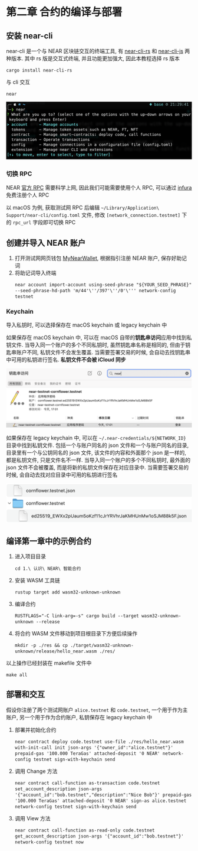 # 第二章 合约的编译与部署

## 安装 near-cli
near-cli 是一个与 NEAR 区块链交互的终端工具, 有 [near-cli-rs](https://github.com/near/near-cli-rs) 和 [near-cli-js](https://github.com/near/near-cli) 两种版本.
其中 rs 版是交互式终端, 并且功能更加强大, 因此本教程选择 rs 版本

```shell
cargo install near-cli-rs
```

与 cli 交互
```shell
near
```

![near-cli-rs](./near-cli-rs.png)

### 切换 RPC
NEAR [官方 RPC](https://rpc.testnet.near.org) 需要科学上网, 因此我们可能需要使用个人 RPC, 可以通过 [infura](https://infura.io) 免费注册个人 RPC

以 macOS 为例, 获取测试网 RPC 后编辑 `~/Library/Application\ Support/near-cli/config.toml` 文件, 修改 `[network_connection.testnet]` 下的 `rpc_url` 字段即可切换 RPC

## 创建并导入 NEAR 账户
1. 打开测试网网页钱包 [MyNearWallet](https://testnet.mynearwallet.com), 根据指引注册 NEAR 账户, 保存好助记词
2. 将助记词导入终端
    ```shell
    near account import-account using-seed-phrase "${YOUR_SEED_PHRASE}" --seed-phrase-hd-path 'm/44'\''/397'\''/0'\''' network-config testnet
    ```

### Keychain
导入私钥时, 可以选择保存在 macOS keychain 或 legacy keychain 中

如果保存在 macOS keychain 中, 可以在 macOS 自带的**钥匙串访问**应用中找到私钥文件.
当导入同一个账户的多个不同私钥时, 虽然钥匙串名称是相同的, 但由于钥匙串账户不同, 私钥文件不会发生覆盖. 当需要签署交易的时候, 会自动去找钥匙串中可用的私钥进行签名.
**私钥文件不会被 iCloud 同步**

![macOS keychain](./macOS%20keychain.png)

如果保存在 legacy keychain 中, 可以在 `~/.near-credentials/${NETWORK_ID}` 目录中找到私钥文件. 包括一个与账户同名的 json 文件和一个与账户同名的目录,
目录里有一个与公钥同名的 json 文件, 该文件的内容和外面那个 json 是一样的, 都是私钥文件, 只是文件名不一样.
当导入同一个账户的多个不同私钥时, 最外面的 json 文件不会被覆盖, 而是将新的私钥文件保存在对应目录中. 当需要签署交易的时候, 会自动去找对应目录中可用的私钥进行签名

![legacy keychain](./legacy%20keychain.png)

## 编译第一章中的示例合约
1. 进入项目目录
    ```shell
    cd 1.\ 认识\ NEAR\ 智能合约
    ```
2. 安装 WASM 工具链
    ```shell
    rustup target add wasm32-unknown-unknown
    ```
3. 编译合约
    ```shell
    RUSTFLAGS="-C link-arg=-s" cargo build --target wasm32-unknown-unknown --release
    ```
4. 将合约 WASM 文件移动到项目根目录下方便后续操作
    ```shell
    mkdir -p ./res && cp ./target/wasm32-unknown-unknown/release/hello_near.wasm ./res/
    ```

以上操作已经封装在 makefile 文件中
```shell
make all
```

## 部署和交互
假设你注册了两个测试网账户 `alice.testnet` 和 `code.testnet`, 一个用于作为主账户, 另一个用于作为合约账户, 私钥保存在 legacy keychain 中

1. 部署并初始化合约
    ```shell
    near contract deploy code.testnet use-file ./res/hello_near.wasm with-init-call init json-args '{"owner_id":"alice.testnet"}' prepaid-gas '100.000 TeraGas' attached-deposit '0 NEAR' network-config testnet sign-with-keychain send
    ```
2. 调用 Change 方法
    ```shell
    near contract call-function as-transaction code.testnet set_account_description json-args '{"account_id":"bob.testnet","description":"Nice Bob"}' prepaid-gas '100.000 TeraGas' attached-deposit '0 NEAR' sign-as alice.testnet network-config testnet sign-with-keychain send
    ```
3. 调用 View 方法
    ```shell
    near contract call-function as-read-only code.testnet get_account_description json-args '{"account_id":"bob.testnet"}' network-config testnet now
    ```
